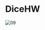 # DiceHW
![09](https://user-images.githubusercontent.com/76615100/182826732-f79dff28-c02a-4909-aa5e-04064831d064.gif)
